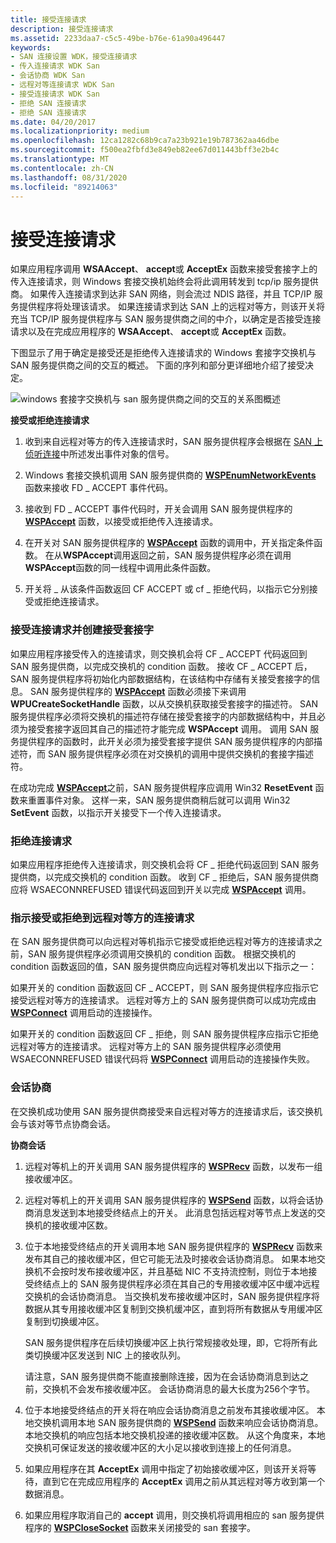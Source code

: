 ```yaml
---
title: 接受连接请求
description: 接受连接请求
ms.assetid: 2233daa7-c5c5-49be-b76e-61a90a496447
keywords:
- SAN 连接设置 WDK，接受连接请求
- 传入连接请求 WDK San
- 会话协商 WDK San
- 远程对等连接请求 WDK San
- 接受连接请求 WDK San
- 拒绝 SAN 连接请求
- 拒绝 SAN 连接请求
ms.date: 04/20/2017
ms.localizationpriority: medium
ms.openlocfilehash: 12ca1282c68b9ca7a23b921e19b787362aa46dbe
ms.sourcegitcommit: f500ea2fbfd3e849eb82ee67d011443bff3e2b4c
ms.translationtype: MT
ms.contentlocale: zh-CN
ms.lasthandoff: 08/31/2020
ms.locfileid: "89214063"
---
```

# <a name="accepting-connection-requests"></a>接受连接请求





如果应用程序调用 **WSAAccept**、 **accept**或 **AcceptEx** 函数来接受套接字上的传入连接请求，则 Windows 套接交换机始终会将此调用转发到 tcp/ip 服务提供商。 如果传入连接请求到达非 SAN 网络，则会流过 NDIS 路径，并且 TCP/IP 服务提供程序将处理该请求。 如果连接请求到达 SAN 上的远程对等方，则该开关将充当 TCP/IP 服务提供程序与 SAN 服务提供商之间的中介，以确定是否接受连接请求以及在完成应用程序的 **WSAAccept**、 **accept**或 **AcceptEx** 函数。

下图显示了用于确定是接受还是拒绝传入连接请求的 Windows 套接字交换机与 SAN 服务提供商之间的交互的概述。 下面的序列和部分更详细地介绍了接受决定。

![windows 套接字交换机与 san 服务提供商之间的交互的关系图概述](images/apiflow5.png)

 **接受或拒绝连接请求**

1.  收到来自远程对等方的传入连接请求时，SAN 服务提供程序会根据在 [SAN 上侦听连接](listening-for-connections-on-a-san.md)中所述发出事件对象的信号。

2.  Windows 套接交换机调用 SAN 服务提供商的 [**WSPEnumNetworkEvents**](/previous-versions/windows/hardware/network/ff566284(v=vs.85)) 函数来接收 FD \_ ACCEPT 事件代码。

3.  接收到 FD \_ ACCEPT 事件代码时，开关会调用 SAN 服务提供程序的 [**WSPAccept**](/previous-versions/windows/hardware/network/ff566266(v=vs.85)) 函数，以接受或拒绝传入连接请求。

4.  在开关对 SAN 服务提供程序的 [**WSPAccept**](/previous-versions/windows/hardware/network/ff566266(v=vs.85)) 函数的调用中，开关指定条件函数。 在从**WSPAccept**调用返回之前，SAN 服务提供程序必须在调用**WSPAccept**函数的同一线程中调用此条件函数。

5.  开关将 \_ 从该条件函数返回 CF ACCEPT 或 cf \_ 拒绝代码，以指示它分别接受或拒绝连接请求。

### <a name="accepting-a-connection-request-and-creating-an-accepting-socket"></a>接受连接请求并创建接受套接字

如果应用程序接受传入的连接请求，则交换机会将 CF \_ ACCEPT 代码返回到 SAN 服务提供商，以完成交换机的 condition 函数。 接收 CF \_ ACCEPT 后，SAN 服务提供程序将初始化内部数据结构，在该结构中存储有关接受套接字的信息。 SAN 服务提供程序的 [**WSPAccept**](/previous-versions/windows/hardware/network/ff566266(v=vs.85)) 函数必须接下来调用 **WPUCreateSocketHandle** 函数，以从交换机获取接受套接字的描述符。 SAN 服务提供程序必须将交换机的描述符存储在接受套接字的内部数据结构中，并且必须为接受套接字返回其自己的描述符才能完成 **WSPAccept** 调用。 调用 SAN 服务提供程序的函数时，此开关必须为接受套接字提供 SAN 服务提供程序的内部描述符，而 SAN 服务提供程序必须在对交换机的调用中提供交换机的套接字描述符。

在成功完成 [**WSPAccept**](/previous-versions/windows/hardware/network/ff566266(v=vs.85))之前，SAN 服务提供程序应调用 Win32 **ResetEvent** 函数来重置事件对象。 这样一来，SAN 服务提供商稍后就可以调用 Win32 **SetEvent** 函数，以指示开关接受下一个传入连接请求。

### <a name="rejecting-a-connection-request"></a>拒绝连接请求

如果应用程序拒绝传入连接请求，则交换机会将 CF \_ 拒绝代码返回到 SAN 服务提供商，以完成交换机的 condition 函数。 收到 CF \_ 拒绝后，SAN 服务提供商应将 WSAECONNREFUSED 错误代码返回到开关以完成 [**WSPAccept**](/previous-versions/windows/hardware/network/ff566266(v=vs.85)) 调用。

### <a name="indicating-acceptance-or-refusal-of-a-connection-request-to-a-remote-peer"></a>指示接受或拒绝到远程对等方的连接请求

在 SAN 服务提供商可以向远程对等机指示它接受或拒绝远程对等方的连接请求之前，SAN 服务提供程序必须调用交换机的 condition 函数。 根据交换机的 condition 函数返回的值，SAN 服务提供商应向远程对等机发出以下指示之一：

如果开关的 condition 函数返回 CF \_ ACCEPT，则 SAN 服务提供程序应指示它接受远程对等方的连接请求。 远程对等方上的 SAN 服务提供商可以成功完成由 [**WSPConnect**](/previous-versions/windows/hardware/network/ff566275(v=vs.85)) 调用启动的连接操作。

如果开关的 condition 函数返回 CF \_ 拒绝，则 SAN 服务提供程序应指示它拒绝远程对等方的连接请求。 远程对等方上的 SAN 服务提供程序必须使用 WSAECONNREFUSED 错误代码将 [**WSPConnect**](/previous-versions/windows/hardware/network/ff566275(v=vs.85)) 调用启动的连接操作失败。

### <a name="session-negotiation"></a>会话协商

在交换机成功使用 SAN 服务提供商接受来自远程对等方的连接请求后，该交换机会与该对等节点协商会话。

 **协商会话**

1.  远程对等机上的开关调用 SAN 服务提供程序的 [**WSPRecv**](/previous-versions/windows/hardware/network/ff566309(v=vs.85)) 函数，以发布一组接收缓冲区。

2.  远程对等机上的开关调用 SAN 服务提供程序的 [**WSPSend**](/previous-versions/windows/hardware/network/ff566316(v=vs.85)) 函数，以将会话协商消息发送到本地接受终结点上的开关。 此消息包括远程对等节点上发送的交换机的接收缓冲区数。

3.  位于本地接受终结点的开关调用本地 SAN 服务提供程序的 [**WSPRecv**](/previous-versions/windows/hardware/network/ff566309(v=vs.85)) 函数来发布其自己的接收缓冲区，但它可能无法及时接收会话协商消息。 如果本地交换机不会按时发布接收缓冲区，并且基础 NIC 不支持流控制，则位于本地接受终结点上的 SAN 服务提供程序必须在其自己的专用接收缓冲区中缓冲远程交换机的会话协商消息。 当交换机发布接收缓冲区时，SAN 服务提供程序将数据从其专用接收缓冲区复制到交换机缓冲区，直到将所有数据从专用缓冲区复制到切换缓冲区。

    SAN 服务提供程序在后续切换缓冲区上执行常规接收处理，即，它将所有此类切换缓冲区发送到 NIC 上的接收队列。

    请注意，SAN 服务提供商不能直接删除连接，因为在会话协商消息到达之前，交换机不会发布接收缓冲区。 会话协商消息的最大长度为256个字节。

4.  位于本地接受终结点的开关将在响应会话协商消息之前发布其接收缓冲区。 本地交换机调用本地 SAN 服务提供商的 [**WSPSend**](/previous-versions/windows/hardware/network/ff566316(v=vs.85)) 函数来响应会话协商消息。 本地交换机的响应包括本地交换机投递的接收缓冲区数。 从这个角度来，本地交换机可保证发送的接收缓冲区的大小足以接收到连接上的任何消息。

5.  如果应用程序在其 **AcceptEx** 调用中指定了初始接收缓冲区，则该开关将等待，直到它在完成应用程序的 **AcceptEx** 调用之前从其远程对等方收到第一个数据消息。

6.  如果应用程序取消自己的 **accept** 调用，则交换机将调用相应的 san 服务提供程序的 [**WSPCloseSocket**](/previous-versions/windows/hardware/network/ff566273(v=vs.85)) 函数来关闭接受的 san 套接字。

 

